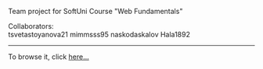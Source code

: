 Team project for SoftUni Course "Web Fundamentals"

Collaborators:
<br />
tsvetastoyanova21
mimmsss95
naskodaskalov
Hala1892

<hr />

To browse it, click <a href="https://zurich-team.github.io/New-Books-Releases/">here...</a>